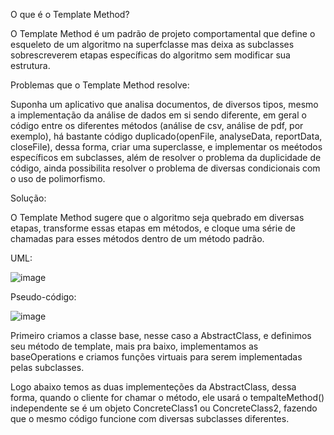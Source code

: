 O que é o Template Method?

O Template Method é um padrão de projeto comportamental que define o esqueleto de um algoritmo na superfclasse mas deixa as subclasses sobrescreverem etapas específicas do algoritmo sem modificar sua estrutura.

Problemas que o Template Method resolve:

Suponha um aplicativo que analisa documentos, de diversos tipos, mesmo a implementação da análise de dados em si sendo diferente, em geral o código entre os diferentes métodos (análise de csv, análise de pdf, por exemplo), há bastante código duplicado(openFile, analyseData, reportData, closeFile), dessa forma, criar uma superclasse, e implementar os meétodos específicos em subclasses, além de resolver o problema da duplicidade de código, ainda possibilita resolver o problema de diversas condicionais com o uso de polimorfismo.

Solução:

O Template Method sugere que o algoritmo seja quebrado em diversas etapas, transforme essas etapas em métodos, e cloque uma série de chamadas para esses métodos dentro de um método padrão.

UML:

![image](https://refactoring.guru/images/patterns/diagrams/template-method/structure.png
)

Pseudo-código:

![image](https://github.com/MonoHenry/engsoftdesign/assets/142462239/49916db6-9af1-45fe-a0c1-0700df542069)

Primeiro criamos a classe base, nesse caso a AbstractClass, e definimos seu método de template, mais pra baixo, implementamos as baseOperations e criamos funções virtuais para serem implementadas pelas subclasses.

Logo abaixo temos as duas implementeções da AbstractClass, dessa forma, quando o cliente for chamar o método, ele usará o tempalteMethod() independente se é um objeto ConcreteClass1 ou ConcreteClass2, fazendo que o mesmo código funcione com diversas subclasses diferentes.
